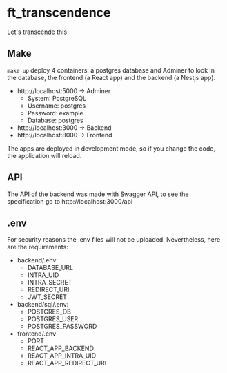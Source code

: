 # ft_transcendence
Let's transcende this
## Make
`make up` deploy 4 containers: a postgres database and Adminer to look in the database, the frontend (a React app) and the backend (a Nestjs app).

- http://localhost:5000 -> Adminer
	+ System: PostgreSQL
	+ Username: postgres
	+ Password: example
	+ Database: postgres
- http://localhost:3000 -> Backend
- http://localhost:8000 -> Frontend

The apps are deployed in development mode, so if you change the code, the application will reload.
## API
The API of the backend was made with Swagger API, to see the specification go to  http://localhost:3000/api
## .env
For security reasons the .env files will not be uploaded. Nevertheless, here are the requirements:
- backend/.env:
	+ DATABASE_URL
	+ INTRA_UID
	+ INTRA_SECRET
	+ REDIRECT_URI
	+ JWT_SECRET
- backend/sql/.env:
	+ POSTGRES_DB	
	+ POSTGRES_USER	
	+ POSTGRES_PASSWORD
- frontend/.env
	+ PORT
	+ REACT_APP_BACKEND
	+ REACT_APP_INTRA_UID
	+ REACT_APP_REDIRECT_URI
